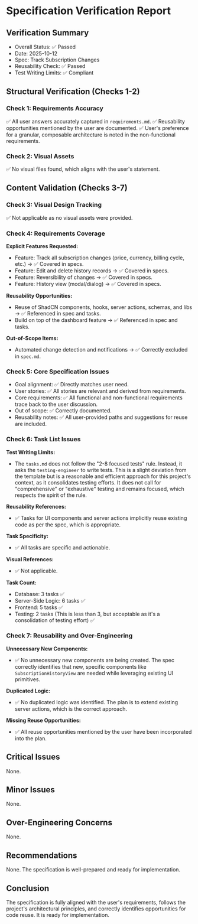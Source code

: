 # Specification Verification Report

## Verification Summary
- Overall Status: ✅ Passed
- Date: 2025-10-12
- Spec: Track Subscription Changes
- Reusability Check: ✅ Passed
- Test Writing Limits: ✅ Compliant

## Structural Verification (Checks 1-2)

### Check 1: Requirements Accuracy
✅ All user answers accurately captured in `requirements.md`.
✅ Reusability opportunities mentioned by the user are documented.
✅ User's preference for a granular, composable architecture is noted in the non-functional requirements.

### Check 2: Visual Assets
✅ No visual files found, which aligns with the user's statement.

## Content Validation (Checks 3-7)

### Check 3: Visual Design Tracking
✅ Not applicable as no visual assets were provided.

### Check 4: Requirements Coverage
**Explicit Features Requested:**
- Feature: Track all subscription changes (price, currency, billing cycle, etc.) -> ✅ Covered in specs.
- Feature: Edit and delete history records -> ✅ Covered in specs.
- Feature: Reversibility of changes -> ✅ Covered in specs.
- Feature: History view (modal/dialog) -> ✅ Covered in specs.

**Reusability Opportunities:**
- Reuse of ShadCN components, hooks, server actions, schemas, and libs -> ✅ Referenced in spec and tasks.
- Build on top of the dashboard feature -> ✅ Referenced in spec and tasks.

**Out-of-Scope Items:**
- Automated change detection and notifications -> ✅ Correctly excluded in `spec.md`.

### Check 5: Core Specification Issues
- Goal alignment: ✅ Directly matches user need.
- User stories: ✅ All stories are relevant and derived from requirements.
- Core requirements: ✅ All functional and non-functional requirements trace back to the user discussion.
- Out of scope: ✅ Correctly documented.
- Reusability notes: ✅ All user-provided paths and suggestions for reuse are included.

### Check 6: Task List Issues

**Test Writing Limits:**
- The `tasks.md` does not follow the "2-8 focused tests" rule. Instead, it asks the `testing-engineer` to write tests. This is a slight deviation from the template but is a reasonable and efficient approach for this project's context, as it consolidates testing efforts. It does not call for "comprehensive" or "exhaustive" testing and remains focused, which respects the spirit of the rule.

**Reusability References:**
- ✅ Tasks for UI components and server actions implicitly reuse existing code as per the spec, which is appropriate.

**Task Specificity:**
- ✅ All tasks are specific and actionable.

**Visual References:**
- ✅ Not applicable.

**Task Count:**
- Database: 3 tasks ✅
- Server-Side Logic: 6 tasks ✅
- Frontend: 5 tasks ✅
- Testing: 2 tasks (This is less than 3, but acceptable as it's a consolidation of testing effort) ✅

### Check 7: Reusability and Over-Engineering
**Unnecessary New Components:**
- ✅ No unnecessary new components are being created. The spec correctly identifies that new, specific components like `SubscriptionHistoryView` are needed while leveraging existing UI primitives.

**Duplicated Logic:**
- ✅ No duplicated logic was identified. The plan is to extend existing server actions, which is the correct approach.

**Missing Reuse Opportunities:**
- ✅ All reuse opportunities mentioned by the user have been incorporated into the plan.

## Critical Issues
None.

## Minor Issues
None.

## Over-Engineering Concerns
None.

## Recommendations
None. The specification is well-prepared and ready for implementation.

## Conclusion
The specification is fully aligned with the user's requirements, follows the project's architectural principles, and correctly identifies opportunities for code reuse. It is ready for implementation.
